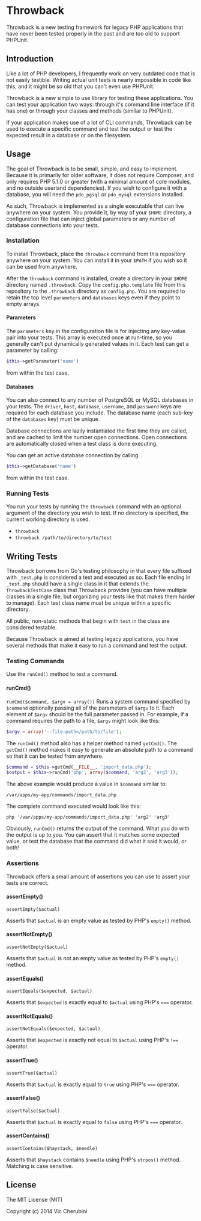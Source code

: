 # Throwback
Throwback is a new testing framework for legacy PHP applications that have never been tested properly in the past and are too old to support PHPUnit.

## Introduction
Like a lot of PHP developers, I frequently work on very outdated code that is not easily testible. Writing actual unit tests is nearly impossible in code like this, and it might be so old that you can't even use PHPUnit.

Throwback is a new simple to use library for testing these applications. You can test your application two ways: through it's command line interface (if it has one) or through your classes and methods (similar to PHPUnit).

If your application makes use of a lot of CLI commands, Throwback can be used to execute a specific command and test the output or test the expected result in a database or on the filesystem.

## Usage
The goal of Throwback is to be small, simple, and easy to implement. Because it is primarily for older software, it does not require Composer, and only requires PHP 5.1.0 or greater (with a minimal amount of core modules, and no outside userland dependencies). If you wish to configure it with a database, you will need the `pdo_pgsql` or `pdo_mysql` extensions installed.

As such, Throwback is implemented as a single executable that can live anywhere on your system. You provide it, by way of your `$HOME` directory, a configuration file that can inject global parameters or any number of database connections into your tests.

### Installation
To install Throwback, place the `throwback` command from this repository anywhere on your system. You can install it in your `$PATH` if you wish so it can be used from anywhere.

After the `throwback` command is installed, create a directory in your `$HOME` directory named `.throwback`. Copy the `config.php.template` file from this repository to the `.throwback` directory as `config.php`. You are required to retain the top level `parameters` and `databases` keys even if they point to empty arrays.

#### Parameters
The `parameters` key in the configuration file is for injecting any key-value pair into your tests. This array is executed once at run-time, so you generally can't put dynamically generated values in it. Each test can get a parameter by calling:

```php
$this->getParameter('name')
```

from within the test case.

#### Databases
You can also connect to any number of PostgreSQL or MySQL databases in your tests. The `driver`, `host`, `database`, `username`, and `password` keys are required for each database you include. The database name (each sub-key of the `databases` key) must be unique.

Database connections are lazily instantiated the first time they are called, and are cached to limit the number open connections. Open connections are automatically closed when a test class is done executing.

You can get an active database connection by calling

```php
$this->getDatabase('name')
```

from within the test case.

### Running Tests
You run your tests by running the `throwback` command with an optional argument of the directory you wish to test. If no directory is specified, the current working directory is used. 

* `throwback`
* `throwback /path/to/directory/to/test`

## Writing Tests
Throwback borrows from Go's testing philosophy in that every file suffixed with `_test.php` is considered a test and executed as so. Each file ending in `_test.php` should have a single class in it that extends the `ThrowbackTestCase` class that Throwback provides (you can have multiple classes in a single file, but organizing your tests like that makes them harder to manage). Each test class name must be unique within a specific directory.

All public, non-static methods that begin with `test` in the class are considered testable.

Because Throwback is aimed at testing legacy applications, you have several methods that make it easy to run a command and test the output.

### Testing Commands
Use the `runCmd()` method to test a command.

#### runCmd()
`runCmd($command, $argv = array())`
Runs a system command specified by `$command` optionally passing all of the parameters of `$argv` to it. Each element of `$argv` should be the full parameter passed in. For example, if a command requires the path to a file, `$argv` might look like this:

```php
$argv = array('--file-path=/path/to/file');
```

The `runCmd()` method also has a helper method named `getCmd()`. The `getCmd()` method makes it easy to generate an absolute path to a command so that it can be tested from anywhere.

```php
$command = $this->getCmd(__FILE__, 'import_data.php');
$output = $this->runCmd('php', array($command, 'arg2', 'arg3'));
```

The above example would produce a value in `$command` similar to:

```shell
/var/apps/my-app/commands/import_data.php
```

The complete command executed would look like this:

```shell
php '/var/apps/my-app/commands/import_data.php' 'arg2' 'arg3'
```

Obviously, `runCmd()` returns the output of the command. What you do with the output is up to you. You can assert that it matches some expected value, or test the database that the command did what it said it would, or both!

### Assertions
Throwback offers a small amount of assertions you can use to assert your tests are correct.

#### assertEmpty()
`assertEmpty($actual)`

Asserts that `$actual` is an empty value as tested by PHP's `empty()` method.

#### assertNotEmpty()
`assertNotEmpty($actual)`

Asserts that `$actual` is not an empty value as tested by PHP's `empty()` method.

#### assertEquals()
`assertEquals($expected, $actual)`

Asserts that `$expected` is exactly equal to `$actual` using PHP's `===` operator.

#### assertNotEquals()
`assertNotEquals($expected, $actual)`

Asserts that `$expected` is exactly not equal to `$actual` using PHP's `!==` operator.

#### assertTrue()
`assertTrue($actual)`

Asserts that `$actual` is exactly equal to `true` using PHP's `===` operator.

#### assertFalse()
`assertFalse($actual)`

Asserts that `$actual` is exactly equal to `false` using PHP's `===` operator.

#### assertContains()
`assertContains($haystack, $needle)`

Asserts that `$haystack` contains `$needle` using PHP's `strpos()` method. Matching is case sensitive.

## License
The MIT License (MIT)

Copyright (c) 2014 Vic Cherubini
